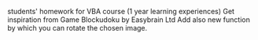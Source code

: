 students' homework for VBA course (1 year learning experiences)
Get inspiration from Game Blockudoku by Easybrain Ltd
Add also new function by which you can rotate the chosen image. 

